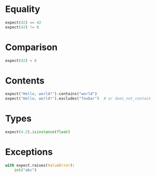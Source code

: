 # Equality

```python
expect(42) == 42
expect(42) != 0
```

# Comparison

```python
expect(42) > 0
```

# Contents

```python
expect("Hello, world!").contains("world")
expect("Hello, world!").excludes("foobar")  # or does_not_contain
```

# Types

```python
expect(4.2).isinstance(float)
```

# Exceptions

```python
with expect.raises(ValueError):
    int("abc")
```

